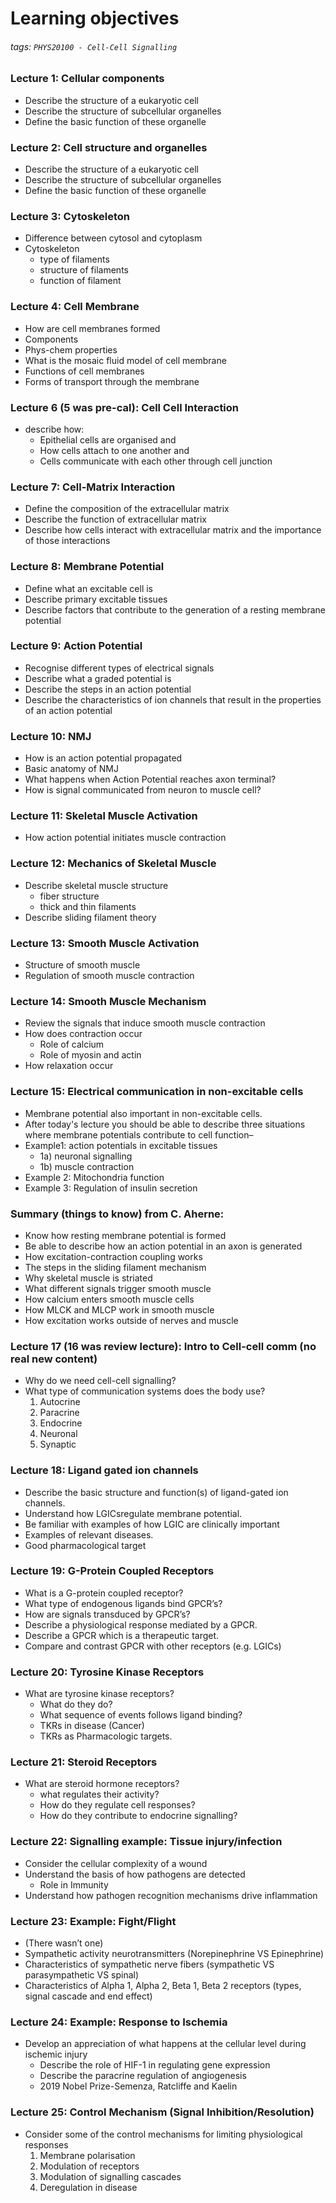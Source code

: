 # Learning objectives
###### tags: `PHYS20100 - Cell-Cell Signalling`

### Lecture 1: Cellular components
- Describe the structure of a eukaryotic cell
- Describe the structure of subcellular organelles
- Define the basic function of these organelle

### Lecture 2: Cell structure and organelles
- Describe the structure of a eukaryotic cell
- Describe the structure of subcellular organelles
- Define the basic function of these organelle

### Lecture 3: Cytoskeleton
- Difference between cytosol and cytoplasm
- Cytoskeleton
    - type of filaments
    - structure of filaments
    - function of filament

### Lecture 4: Cell Membrane
- How are cell membranes formed
- Components
- Phys-chem properties
- What is the mosaic fluid model of cell membrane
- Functions of cell membranes
- Forms of transport through the membrane

### Lecture 6 (5 was pre-cal): Cell Cell Interaction
- describe how:
    - Epithelial cells are organised and
    - How cells attach to one another and
    - Cells communicate with each other through cell junction

### Lecture 7: Cell-Matrix Interaction
- Define the composition of the extracellular matrix 
- Describe the function of extracellular matrix 
- Describe how cells interact with extracellular matrix and the importance of those interactions

### Lecture 8: Membrane Potential
- Define what an excitable cell is
- Describe primary excitable tissues
- Describe factors that contribute to the generation of a resting membrane potential

### Lecture 9: Action Potential
- Recognise different types of electrical signals
- Describe what a graded potential is
- Describe the steps in an action potential
- Describe the characteristics of ion channels that result in the properties of an action potential

### Lecture 10: NMJ
- How is an action potential propagated
- Basic anatomy of NMJ
- What happens when Action Potential reaches axon terminal?
- How is signal communicated from neuron to muscle cell?

### Lecture 11: Skeletal Muscle Activation
- How action potential initiates muscle contraction

### Lecture 12: Mechanics of Skeletal Muscle
- Describe skeletal muscle structure
    - fiber structure
    - thick and thin filaments
- Describe sliding filament theory

### Lecture 13: Smooth Muscle Activation
- Structure of smooth muscle
- Regulation of smooth muscle contraction

### Lecture 14: Smooth Muscle Mechanism
- Review the signals that induce smooth muscle contraction
- How does contraction occur
    - Role of calcium 
    - Role of myosin and actin
- How relaxation occur

### Lecture 15: Electrical communication in non-excitable cells
- Membrane potential also important in non-excitable cells.
- After today's lecture you should be able to describe three situations where membrane potentials contribute to cell function–
- Example1: action potentials in excitable tissues
    - 1a) neuronal signalling
    - 1b) muscle contraction
- Example 2: Mitochondria function
- Example 3: Regulation of insulin secretion

### Summary (things to know) from C. Aherne:
- Know how resting membrane potential is formed
- Be able to describe how an action potential in an axon is generated
- How excitation-contraction coupling works
- The steps in the sliding filament mechanism
- Why skeletal muscle is striated
- What different signals trigger smooth muscle
- How calcium enters smooth muscle cells
- How MLCK and MLCP work in smooth muscle
- How excitation works outside of nerves and muscle

### Lecture 17 (16 was review lecture): Intro to Cell-cell comm (no real new content)
- Why do we need cell-cell signalling?
- What type of communication systems does the body use?
    1. Autocrine
    2. Paracrine
    3. Endocrine
    4. Neuronal
    5. Synaptic

### Lecture 18: Ligand gated ion channels
- Describe the basic structure and function(s) of ligand-gated ion channels.
- Understand how LGICsregulate membrane potential.
- Be familiar with examples of how LGIC are clinically important
- Examples of relevant diseases.	
- Good pharmacological target

### Lecture 19: G-Protein Coupled Receptors
- What is a G-protein coupled receptor?
- What type of endogenous ligands bind GPCR’s?
- How are signals transduced by GPCR’s?
- Describe a physiological response mediated by a GPCR.
- Describe a GPCR which is a therapeutic target.
- Compare and contrast GPCR with other receptors (e.g. LGICs)

### Lecture 20: Tyrosine Kinase Receptors
- What are tyrosine kinase receptors?
    - What do they do?
    - What sequence of events follows ligand binding?
    - TKRs in disease (Cancer)
    - TKRs as Pharmacologic targets.

### Lecture 21: Steroid Receptors
- What are steroid hormone receptors?
    - what regulates their activity?
    - How do they regulate cell responses?
    - How do they contribute to endocrine signalling?

### Lecture 22: Signalling example: Tissue injury/infection
- Consider the cellular complexity of a wound
- Understand the basis of how pathogens are detected
    - Role in Immunity
- Understand how pathogen recognition mechanisms drive  inflammation

### Lecture 23: Example: Fight/Flight
- (There wasn’t one)
- Sympathetic activity neurotransmitters (Norepinephrine VS Epinephrine)
- Characteristics of sympathetic nerve fibers (sympathetic VS parasympathetic VS spinal)
- Characteristics of Alpha 1, Alpha 2, Beta 1, Beta 2 receptors (types, signal cascade and end effect)

### Lecture 24: Example: Response to Ischemia
- Develop an appreciation of what happens at the cellular level during ischemic injury
    - Describe the role of HIF-1 in regulating gene expression
    - Describe the paracrine regulation of angiogenesis
    - 2019 Nobel Prize-Semenza, Ratcliffe and Kaelin

### Lecture 25: Control Mechanism (Signal Inhibition/Resolution)
- Consider some of the control mechanisms for limiting physiological responses
    1. Membrane polarisation
    2. Modulation of receptors
    3. Modulation of signalling cascades
    4. Deregulation in disease
